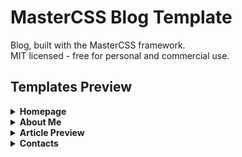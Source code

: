 # MasterCSS Blog Template

Blog, built with the MasterCSS framework.<br>
MIT licensed - free for personal and commercial use.

## Templates Preview

<details><summary><strong>Homepage</strong></summary><br>
<img width="350px" src="src/assets/images/main-screenshot.jpg" alt="Homepage">
</details>

<details><summary><strong>About Me</strong></summary><br>
<img width="350px" src="src/assets/images/about-screenshot.jpg" alt="About Me">
</details>

<details><summary><strong>Article Preview</strong></summary><br>
<img width="350px" src="src/assets/images/article-screenshot.jpg" alt="Article screenshot">
</details>

<details><summary><strong>Contacts</strong></summary><br>
<img width="350px" src="src/assets/images/contacts-screenshot.jpg" alt="Account page screenshot">
</details>

